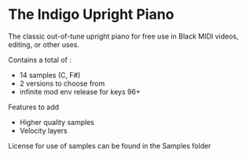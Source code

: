 # The Indigo Upright Piano
The classic out-of-tune upright piano for free use in Black MIDI videos, editing, or other uses.

Contains a total of :
- 14 samples (C, F#)
- 2 versions to choose from
- infinite mod env release for keys 96+

Features to add
- Higher quality samples
- Velocity layers

License for use of samples can be found in the Samples folder
